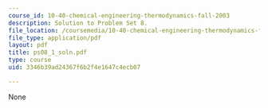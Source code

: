```yaml
---
course_id: 10-40-chemical-engineering-thermodynamics-fall-2003
description: Solution to Problem Set 8.
file_location: /coursemedia/10-40-chemical-engineering-thermodynamics-fall-2003/3346b39ad24367f6b2f4e1647c4ecb07_ps08_1_soln.pdf
file_type: application/pdf
layout: pdf
title: ps08_1_soln.pdf
type: course
uid: 3346b39ad24367f6b2f4e1647c4ecb07

---
```

None